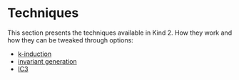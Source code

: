 # Techniques

This section presents the techniques available in Kind 2. How they work and how they can be tweaked through options:

* [k-induction](./2_kinduction.md#k-induction)
* [invariant generation](./3_invgen.md#invariant-generation)
* [IC3](./4_ic3.md#ic3)